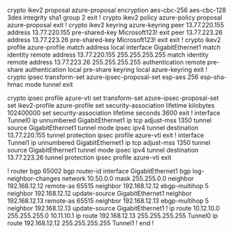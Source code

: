 
crypto ikev2 proposal azure-proposal
  encryption aes-cbc-256 aes-cbc-128 3des
  integrity sha1
  group 2
  exit
!
crypto ikev2 policy azure-policy
  proposal azure-proposal
  exit
!
crypto ikev2 keyring azure-keyring
  peer 13.77.220.155
    address 13.77.220.155
    pre-shared-key Microsoft123!
    exit
  peer 13.77.223.26
    address 13.77.223.26
    pre-shared-key Microsoft123!
    exit
  exit
!
crypto ikev2 profile azure-profile
  match address local interface GigabitEthernet1
  match identity remote address 13.77.220.155 255.255.255.255
  match identity remote address 13.77.223.26 255.255.255.255
  authentication remote pre-share
  authentication local pre-share
  keyring local azure-keyring
  exit
!
crypto ipsec transform-set azure-ipsec-proposal-set esp-aes 256 esp-sha-hmac
 mode tunnel
 exit

crypto ipsec profile azure-vti
  set transform-set azure-ipsec-proposal-set
  set ikev2-profile azure-profile
  set security-association lifetime kilobytes 102400000
  set security-association lifetime seconds 3600 
 exit
!
interface Tunnel0
 ip unnumbered GigabitEthernet1 
 ip tcp adjust-mss 1350
 tunnel source GigabitEthernet1
 tunnel mode ipsec ipv4
 tunnel destination 13.77.220.155
 tunnel protection ipsec profile azure-vti
exit
!
interface Tunnel1
 ip unnumbered GigabitEthernet1 
 ip tcp adjust-mss 1350
 tunnel source GigabitEthernet1
 tunnel mode ipsec ipv4
 tunnel destination 13.77.223.26
 tunnel protection ipsec profile azure-vti
exit

!
router bgp 65002
 bgp router-id interface GigabitEthernet1
 bgp log-neighbor-changes
 network 10.50.0.0 mask 255.255.0.0
 neighbor 192.168.12.12 remote-as 65515
 neighbor 192.168.12.12 ebgp-multihop 5
 neighbor 192.168.12.12 update-source GigabitEthernet1
 neighbor 192.168.12.13 remote-as 65515
 neighbor 192.168.12.13 ebgp-multihop 5
 neighbor 192.168.12.13 update-source GigabitEthernet1
!
ip route 10.12.10.0 255.255.255.0 10.11.10.1
ip route 192.168.12.13 255.255.255.255 Tunnel0
ip route 192.168.12.12 255.255.255.255 Tunnel1
!
end
!
